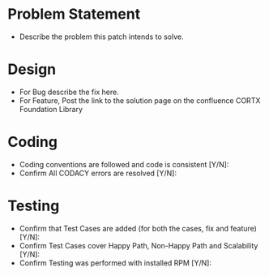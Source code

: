 # Problem Statement
- Describe the problem this patch intends to solve. 

# Design
- For Bug describe the fix here. 
- For Feature, Post the link to the solution page on the confluence CORTX Foundation Library 

# Coding 
- Coding conventions are followed and code is consistent [Y/N]: 
- Confirm All CODACY errors are resolved [Y/N]: 

# Testing 
- Confirm that Test Cases are added (for both the cases, fix and feature) [Y/N]: 
- Confirm Test Cases cover Happy Path, Non-Happy Path and Scalability [Y/N]: 
- Confirm Testing was performed with installed RPM [Y/N]:  
